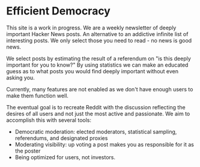 # Efficient Democracy

This site is a work in progress.
We are a weekly newsletter of deeply important Hacker News posts. An alternative to an addictive infinite list of interesting posts. We only select those you need to read - no news is good news.

We select posts by estimating the result of a referendum on "is this deeply important for you to know?" By using statistics we can make an educated guess as to what posts you would find deeply important without even asking you.

Currently, many features are not enabled as we don't have enough users to make them function well.

The eventual goal is to recreate Reddit with the discussion reflecting the desires of all users and not just the most active and passionate. We aim to accomplish this with several tools:

*   Democratic moderation: elected moderators, statistical sampling, referendums, and designated proxies
*   Moderating visibility: up voting a post makes you as responsible for it as the poster
*   Being optimized for users, not investors.